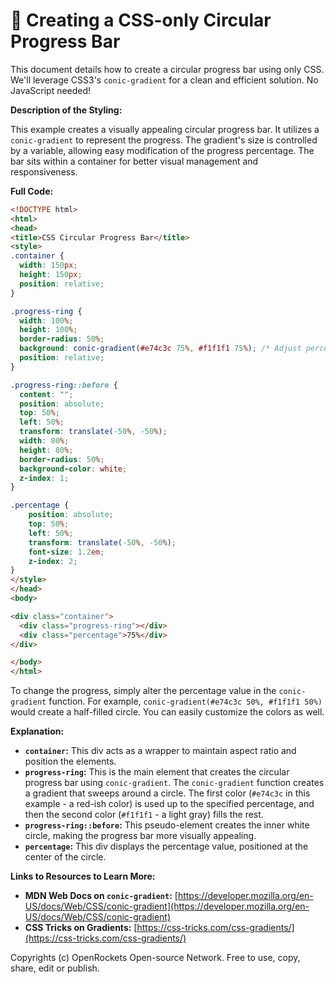 # 🐞 Creating a CSS-only Circular Progress Bar


This document details how to create a circular progress bar using only CSS.  We'll leverage CSS3's `conic-gradient` for a clean and efficient solution.  No JavaScript needed!

**Description of the Styling:**

This example creates a visually appealing circular progress bar.  It utilizes a `conic-gradient` to represent the progress. The gradient's size is controlled by a variable, allowing easy modification of the progress percentage.  The bar sits within a container for better visual management and responsiveness.

**Full Code:**

```html
<!DOCTYPE html>
<html>
<head>
<title>CSS Circular Progress Bar</title>
<style>
.container {
  width: 150px;
  height: 150px;
  position: relative;
}

.progress-ring {
  width: 100%;
  height: 100%;
  border-radius: 50%;
  background: conic-gradient(#e74c3c 75%, #f1f1f1 75%); /* Adjust percentage for progress */
  position: relative;
}

.progress-ring::before {
  content: "";
  position: absolute;
  top: 50%;
  left: 50%;
  transform: translate(-50%, -50%);
  width: 80%;
  height: 80%;
  border-radius: 50%;
  background-color: white;
  z-index: 1;
}

.percentage {
    position: absolute;
    top: 50%;
    left: 50%;
    transform: translate(-50%, -50%);
    font-size: 1.2em;
    z-index: 2;
}
</style>
</head>
<body>

<div class="container">
  <div class="progress-ring"></div>
  <div class="percentage">75%</div>
</div>

</body>
</html>
```

To change the progress, simply alter the percentage value in the `conic-gradient` function.  For example, `conic-gradient(#e74c3c 50%, #f1f1f1 50%)` would create a half-filled circle.  You can easily customize the colors as well.


**Explanation:**

* **`container`:** This div acts as a wrapper to maintain aspect ratio and position the elements.
* **`progress-ring`:** This is the main element that creates the circular progress bar using `conic-gradient`.  The `conic-gradient` function creates a gradient that sweeps around a circle. The first color (`#e74c3c` in this example - a red-ish color) is used up to the specified percentage, and then the second color (`#f1f1f1` - a light gray) fills the rest.
* **`progress-ring::before`:** This pseudo-element creates the inner white circle, making the progress bar more visually appealing.
* **`percentage`:**  This div displays the percentage value, positioned at the center of the circle.


**Links to Resources to Learn More:**

* **MDN Web Docs on `conic-gradient`:** [https://developer.mozilla.org/en-US/docs/Web/CSS/conic-gradient](https://developer.mozilla.org/en-US/docs/Web/CSS/conic-gradient)
* **CSS Tricks on Gradients:** [https://css-tricks.com/css-gradients/](https://css-tricks.com/css-gradients/)


Copyrights (c) OpenRockets Open-source Network. Free to use, copy, share, edit or publish.

